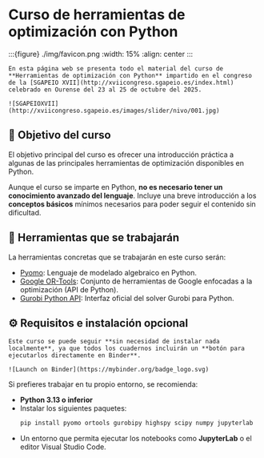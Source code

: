 # Curso de herramientas de optimización con Python

:::{figure} ./img/favicon.png
:width: 15%
:align: center
:::

```{admonition} Bienvenido
En esta página web se presenta todo el material del curso de **Herramientas de optimización con Python** impartido en el congreso de la [SGAPEIO XVII](http://xviicongreso.sgapeio.es/index.html) celebrado en Ourense del 23 al 25 de octubre del 2025.

![SGAPEIOXVII](http://xviicongreso.sgapeio.es/images/slider/nivo/001.jpg)
```

## 🎯 Objetivo del curso
El objetivo principal del curso es ofrecer una introducción práctica a algunas de las principales herramientas de optimización disponibles en Python.

Aunque el curso se imparte en Python, **no es necesario tener un conocimiento avanzado del lenguaje**. Incluye una breve introducción a los **conceptos básicos** mínimos necesarios para poder seguir el contenido sin dificultad.

## 🧰 Herramientas que se trabajarán
La herramientas concretas que se trabajarán en este curso serán:
- [Pyomo](https://pyomo.readthedocs.io/en/stable/): Lenguaje de modelado algebraico en Python.
- [Google OR-Tools](https://developers.google.com/optimization): Conjunto de herramientas de Google enfocadas a la optimización (API de Python).
- [Gurobi Python API](https://www.gurobi.com/documentation/): Interfaz oficial del solver Gurobi para Python.

## ⚙️ Requisitos e instalación opcional

```{note} Nota
Este curso se puede seguir **sin necesidad de instalar nada localmente**, ya que todos los cuadernos incluirán un **botón para ejecutarlos directamente en Binder**. 
  
![Launch on Binder](https://mybinder.org/badge_logo.svg)
```

Si prefieres trabajar en tu propio entorno, se recomienda:

- **Python 3.13 o inferior**
- Instalar los siguientes paquetes:
  ```bash
  pip install pyomo ortools gurobipy highspy scipy numpy jupyterlab
  ```
- Un entorno que permita ejecutar los notebooks como **JupyterLab** o el editor Visual Studio Code.
